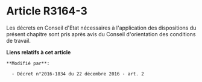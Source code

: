 # Article R3164-3

Les décrets en Conseil d'Etat nécessaires à l'application des dispositions du présent chapitre sont pris après avis du
Conseil d'orientation des conditions de travail.

**Liens relatifs à cet article**

	**Modifié par**:

	  - Décret n°2016-1834 du 22 décembre 2016 - art. 2
